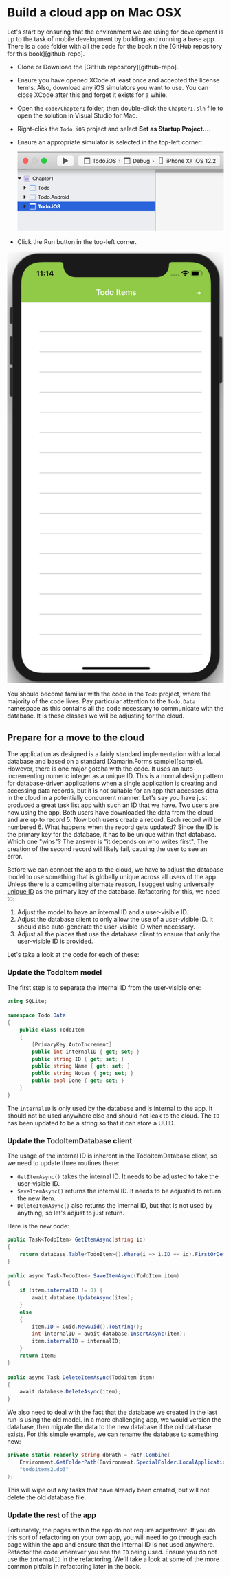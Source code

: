 # Build a cloud app on Mac OSX

Let's start by ensuring that the environment we are using for development is up to the task of mobile development by building and running a base app.  There is a `code` folder with all the code for the book n the [GitHub repository for this book][github-repo].  

* Clone or Download the [GitHub repository][github-repo].
* Ensure you have opened XCode at least once and accepted the license terms.  Also, download any iOS simulators you want to use.  You can close XCode after this and forget it exists for a while.
* Open the `code/Chapter1` folder, then double-click the `Chapter1.sln` file to open the solution in Visual Studio for Mac.
* Right-click the `Todo.iOS` project and select **Set as Startup Project...**.
* Ensure an appropriate simulator is selected in the top-left corner:

    ![](img/mac-intro-1.png)

* Click the Run button in the top-left corner.

![](img/mac-intro-2.png)

You should become familiar with the code in the `Todo` project, where the majority of the code lives.  Pay particular attention to the `Todo.Data` namespace as this contains all the code necessary to communicate with the database.  It is these classes we will be adjusting for the cloud.

## Prepare for a move to the cloud

The application as designed is a fairly standard implementation with a local database and based on a standard [Xamarin.Forms sample][sample].  However, there is one major gotcha with the code.  It uses an auto-incrementing numeric integer as a unique ID.  This is a normal design pattern for database-driven applications when a single application is creating and accessing data records, but it is not suitable for an app that accesses data in the cloud in a potentially concurrent manner.  Let's say you have just produced a great task list app with such an ID that we have.  Two users are now using the app.  Both users have downloaded the data from the cloud and are up to record 5.  Now both users create a record.  Each record will be numbered 6.  What happens when the record gets updated?  Since the ID is the primary key for the database, it has to be unique within that database.  Which one "wins"?  The answer is "it depends on who writes first".  The creation of the second record will likely fail, causing the user to see an error.

Before we can connect the app to the cloud, we have to adjust the database model to use something that is globally unique across all users of the app.  Unless there is a compelling alternate reason, I suggest using [universally unique ID](https://en.wikipedia.org/wiki/Universally_unique_identifier) as the primary key of the database.  Refactoring for this, we need to:

1. Adjust the model to have an internal ID and a user-visible ID.
2. Adjust the database client to only allow the use of a user-visible ID.  It should also auto-generate the user-visible ID when necessary.
3. Adjust all the places that use the database client to ensure that only the user-visible ID is provided.

Let's take a look at the code for each of these:

### Update the TodoItem model

The first step is to separate the internal ID from the user-visible one:

```csharp
using SQLite;

namespace Todo.Data
{
    public class TodoItem
    {
        [PrimaryKey,AutoIncrement]
        public int internalID { get; set; }
        public string ID { get; set; }
        public string Name { get; set; }
        public string Notes { get; set; }
        public bool Done { get; set; }
    }
}
```

The `internalID` is only used by the database and is internal to the app.  It should not be used anywhere else and should not leak to the cloud.  The `ID` has been updated to be a string so that it can store a UUID.

### Update the TodoItemDatabase client

The usage of the internal ID is inherent in the TodoItemDatabase client, so we need to update three routines there:

* `GetItemAsync()` takes the internal ID.  It needs to be adjusted to take the user-visible ID.
* `SaveItemAsync()` returns the internal ID.  It needs to be adjusted to return the new item.
* `DeleteItemAsync()` also returns the internal ID, but that is not used by anything, so let's adjust to just return.

Here is the new code:

```csharp
public Task<TodoItem> GetItemAsync(string id)
{
    return database.Table<TodoItem>().Where(i => i.ID == id).FirstOrDefaultAsync();
}

public async Task<TodoItem> SaveItemAsync(TodoItem item)
{
    if (item.internalID != 0) {
        await database.UpdateAsync(item);
    }
    else
    {
        item.ID = Guid.NewGuid().ToString();
        int internalID = await database.InsertAsync(item);
        item.internalID = internalID;
    }
    return item;
}

public async Task DeleteItemAsync(TodoItem item)
{
    await database.DeleteAsync(item);
}
```

We also need to deal with the fact that the database we created in the last run is using the old model.  In a more challenging app, we would version the database, then migrate the data to the new database if the old database exists.  For this simple example, we can rename the database to something new:

```csharp
private static readonly string dbPath = Path.Combine(
    Environment.GetFolderPath(Environment.SpecialFolder.LocalApplicationData), 
    "todoitems2.db3"
);
```

This will wipe out any tasks that have already been created, but will not delete the old database file.

### Update the rest of the app

Fortunately, the pages within the app do not require adjustment.  If you do this sort of refactoring on your own app, you will need to go through each page within the app and ensure that the internal ID is not used anywhere.  Refactor the code wherever you see the `ID` being used.  Ensure you do not use the `internalID` in the refactoring.  We'll take a look at some of the more common pitfalls in refactoring later in the book.
